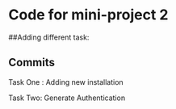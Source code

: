 # Code for mini-project 2

##Adding different task:

## Commits

Task One : Adding new installation

Task Two: Generate Authentication